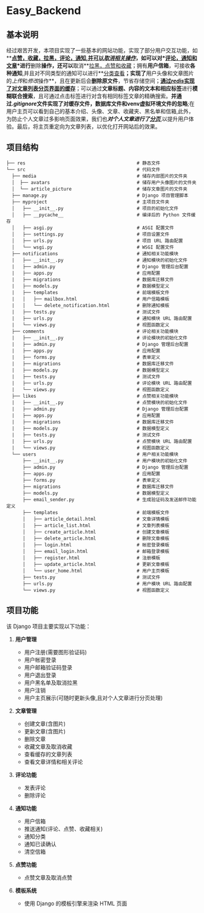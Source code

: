 # Easy_Backend


## 基本说明

​        经过艰苦开发，本项目实现了一些基本的网站功能，实现了部分用户交互功能，如**<strong><u>点赞，收藏，拉黑，评论，通知,并可以*取消相关操作*</u></strong>**，如可以对*<u>评论，通知和文章</u>*进行**删除**操作，还可以**取消**<u>拉黑，点赞和收藏</u>；拥有**用户信箱**，可接收**各种通知**,并且对不同类型的通知可以进行**<u>分类查看</u>**；实现了**用户头像和文章图片的*上传*和*修改*操作**，且在更新后会**删除原文件**，节省存储空间；<u>**通过*redis*实现了对文章列表分页界面的缓存**</u>；可以通过**文章标题、内容的文本和相应标签**进行**模糊联合搜索**，且可通过点击标签进行对含有相同标签文章的精确搜索。**并通过.*gitignore*文件实现了对缓存文件，数据库文件和venv虚拟环境文件的忽略**;在用户主页可以看到自己的基本介绍、头像、文章、收藏夹、黑名单和信箱,此外，为防止个人文章过多影响页面效果，我们也<em>**对个人文章进行了<u>分页</u>**</em>,以提升用户体验。最后，将主页重定向为文章列表，以优化打开网站后的效果。

## 项目结构

```
├── res                                         # 静态文件
└── src                                         # 代码文件
  ├── media                                     # 储存内部图片的文件夹
  │  ├── avatars                                # 储存用户头像图片的文件夹
  │  └── article_picture                        # 储存文章图片的文件夹
  ├── manage.py                                 # Django 项目管理脚本
  ├── myproject                                 # 主项目文件夹
  │   ├── __init__.py                           # 项目的初始化文件
  │   ├── __pycache__                           # 编译后的 Python 文件缓存 
  │   ├── asgi.py                               # ASGI 配置文件
  │   ├── settings.py                           # 项目设置文件
  │   ├── urls.py                               # 项目 URL 路由配置
  │   └── wsgi.py                               # WSGI 配置文件
  ├── notifications                             # 通知相关功能模块
  |   ├── __init__.py                           # 通知模块的初始化文件
  |   ├── admin.py                              # Django 管理后台配置
  |   ├── apps.py                               # 应用配置
  |   ├── migrations                            # 数据库迁移文件
  |   ├── models.py                             # 数据模型定义
  |   ├── templates                             # 前端模板文件
  |   │   ├── mailbox.html                      # 用户信箱模板
  |   │   └── delete_notification.html          # 删除通知模板
  |   ├── tests.py                              # 测试文件
  |   ├── urls.py                               # 通知模块 URL 路由配置
  |   └── views.py                              # 视图函数定义
  ├── comments                                  # 评论相关功能模块
  |   ├── __init__.py                           # 评论模块的初始化文件
  |   ├── admin.py                              # Django 管理后台配置
  |   ├── apps.py                               # 应用配置
  |   ├── forms.py                              # 表单定义
  |   ├── migrations                            # 数据库迁移文件
  |   ├── models.py                             # 数据模型定义
  |   ├── tests.py                              # 测试文件
  |   ├── urls.py                               # 评论模块 URL 路由配置
  |   └── views.py                              # 视图函数定义
  ├── likes                                     # 点赞相关功能模块
  |   ├── __init__.py                           # 点赞模块的初始化文件
  |   ├── admin.py                              # Django 管理后台配置
  |   ├── apps.py                               # 应用配置
  |   ├── migrations                            # 数据库迁移文件
  |   ├── models.py                             # 数据模型定义
  |   ├── tests.py                              # 测试文件
  |   ├── urls.py                               # 点赞模块 URL 路由配置
  |   └── views.py                              # 视图函数定义
  └── users                                     # 用户相关功能模块
      ├── __init__.py                           # 用户模块的初始化文件
      ├── admin.py                              # Django 管理后台配置
      ├── apps.py                               # 应用配置
      ├── forms.py                              # 表单定义
      ├── migrations                            # 数据库迁移文件
      ├── models.py                             # 数据模型定义
      ├── email_sender.py                       # 生成验证码及发送邮件功能定义
      ├── templates                             # 前端模板文件
      │   ├── article_detail.html               # 文章详情模板
      │   ├── article_list.html                 # 文章列表模板
      │   ├── create_article.html               # 创建文章模板
      │   ├── delete_article.html               # 删除文章模板
      │   ├── login.html                        # 帐密登录模板
      │   ├── email_login.html                  # 邮箱登录模板
      │   ├── register.html                     # 注册模板
      │   ├── update_article.html               # 更新文章模板
      │   └── user_home.html                    # 用户主页模板
      ├── tests.py                              # 测试文件
      ├── urls.py                               # 用户模块 URL 路由配置
      └── views.py                              # 视图函数定义
```

## 项目功能

该 Django 项目主要实现以下功能：

1. **用户管理**
   - 用户注册(需要图形验证码)
   - 用户帐密登录
   - 用户邮箱验证码登录
   - 用户退出登录
   - 用户黑名单及取消拉黑
   - 用户注销
   - 用户主页展示(可随时更新头像,且对个人文章进行分页处理)


2. **文章管理**
   - 创建文章(含图片)
   - 更新文章(含图片)
   - 删除文章
   - 收藏文章及取消收藏
   - 查看缓存的文章列表
   - 查看文章详情和相关评论
3. **评论功能**
   - 发表评论
   - 删除评论
4. **通知功能**
   - 用户信箱
   - 推送通知(评论、点赞、收藏相关)
   - 通知分类
   - 通知已读确认
   - 清空信箱
5. **点赞功能**
   - 点赞文章及取消点赞
6. **模板系统**
   - 使用 Django 的模板引擎来渲染 HTML 页面



